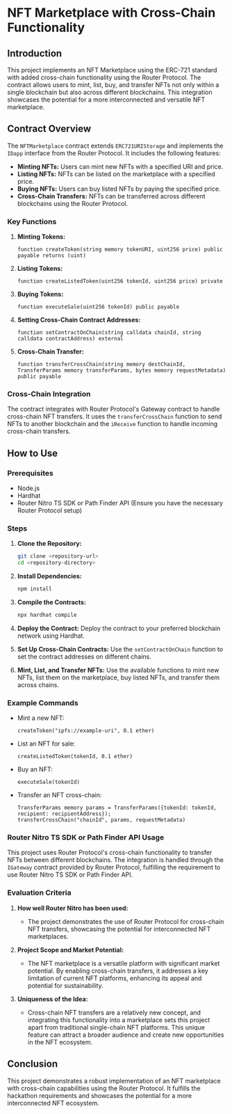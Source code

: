 # NFT Marketplace with Cross-Chain Functionality

## Introduction

This project implements an NFT Marketplace using the ERC-721 standard with added cross-chain functionality using the Router Protocol. The contract allows users to mint, list, buy, and transfer NFTs not only within a single blockchain but also across different blockchains. This integration showcases the potential for a more interconnected and versatile NFT marketplace.

## Contract Overview

The `NFTMarketplace` contract extends `ERC721URIStorage` and implements the `IDapp` interface from the Router Protocol. It includes the following features:
- **Minting NFTs:** Users can mint new NFTs with a specified URI and price.
- **Listing NFTs:** NFTs can be listed on the marketplace with a specified price.
- **Buying NFTs:** Users can buy listed NFTs by paying the specified price.
- **Cross-Chain Transfers:** NFTs can be transferred across different blockchains using the Router Protocol.

### Key Functions

1. **Minting Tokens:**
    ```solidity
    function createToken(string memory tokenURI, uint256 price) public payable returns (uint)
    ```

2. **Listing Tokens:**
    ```solidity
    function createListedToken(uint256 tokenId, uint256 price) private
    ```

3. **Buying Tokens:**
    ```solidity
    function executeSale(uint256 tokenId) public payable
    ```

4. **Setting Cross-Chain Contract Addresses:**
    ```solidity
    function setContractOnChain(string calldata chainId, string calldata contractAddress) external
    ```

5. **Cross-Chain Transfer:**
    ```solidity
    function transferCrossChain(string memory destChainId, TransferParams memory transferParams, bytes memory requestMetadata) public payable
    ```

### Cross-Chain Integration

The contract integrates with Router Protocol's Gateway contract to handle cross-chain NFT transfers. It uses the `transferCrossChain` function to send NFTs to another blockchain and the `iReceive` function to handle incoming cross-chain transfers.

## How to Use

### Prerequisites

- Node.js
- Hardhat
- Router Nitro TS SDK or Path Finder API (Ensure you have the necessary Router Protocol setup)

### Steps

1. **Clone the Repository:**
    ```sh
    git clone <repository-url>
    cd <repository-directory>
    ```

2. **Install Dependencies:**
    ```sh
    npm install
    ```

3. **Compile the Contracts:**
    ```sh
    npx hardhat compile
    ```

4. **Deploy the Contract:**
    Deploy the contract to your preferred blockchain network using Hardhat.

5. **Set Up Cross-Chain Contracts:**
    Use the `setContractOnChain` function to set the contract addresses on different chains.

6. **Mint, List, and Transfer NFTs:**
    Use the available functions to mint new NFTs, list them on the marketplace, buy listed NFTs, and transfer them across chains.

### Example Commands

- Mint a new NFT:
    ```solidity
    createToken("ipfs://example-uri", 0.1 ether)
    ```

- List an NFT for sale:
    ```solidity
    createListedToken(tokenId, 0.1 ether)
    ```

- Buy an NFT:
    ```solidity
    executeSale(tokenId)
    ```

- Transfer an NFT cross-chain:
    ```solidity
    TransferParams memory params = TransferParams({tokenId: tokenId, recipient: recipientAddress});
    transferCrossChain("chainId", params, requestMetadata)
    ```

### Router Nitro TS SDK or Path Finder API Usage

This project uses Router Protocol's cross-chain functionality to transfer NFTs between different blockchains. The integration is handled through the `IGateway` contract provided by Router Protocol, fulfilling the requirement to use Router Nitro TS SDK or Path Finder API.

### Evaluation Criteria

1. **How well Router Nitro has been used:**
   - The project demonstrates the use of Router Protocol for cross-chain NFT transfers, showcasing the potential for interconnected NFT marketplaces.

2. **Project Scope and Market Potential:**
   - The NFT marketplace is a versatile platform with significant market potential. By enabling cross-chain transfers, it addresses a key limitation of current NFT platforms, enhancing its appeal and potential for sustainability.

3. **Uniqueness of the Idea:**
   - Cross-chain NFT transfers are a relatively new concept, and integrating this functionality into a marketplace sets this project apart from traditional single-chain NFT platforms. This unique feature can attract a broader audience and create new opportunities in the NFT ecosystem.

## Conclusion

This project demonstrates a robust implementation of an NFT marketplace with cross-chain capabilities using the Router Protocol. It fulfills the hackathon requirements and showcases the potential for a more interconnected NFT ecosystem.